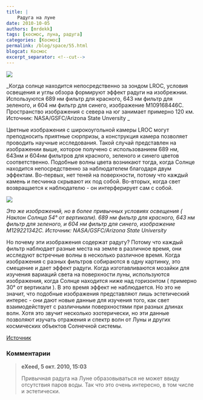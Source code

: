 ```yaml
---
title: |
    Радуга на луне
date: 2010-10-05
authors: [mrdekk]
tags: [космос, луна, радуга]
categories: [Космос]
permalink: /blog/space/55.html
blogcat: Космос
excerpt_separator: <!--cut-->
---
```



![](http://itw66.ru/uploads/images/00/00/01/2010/10/05/310878.jpg)


_Когда солнце находится непосредственно за зондом LROC, условия освещения и углы обзора формируют эффект радуги на изобрежнии. Используются 689 нм фильтр для красного, 643 нм фильтр для зеленого, и 604 нм фильтр для синего, изображение M109168446C. Пространство изображения с севера на юг занимает примерно 120 км. Источник: NASA/GSFC/Arizona State Unversity
_


<!--cut-->


Цветные изображения с широкоугольной камеры LROC могут преподносить приятные сюрпризы, а конструкция камера позволяет проводить научные исследования.  Такой случай представлен на изображении выше, которое получено с использованием 689 нм, 643нм и 604нм фильтров для красного, зеленого и синего цветов соответственно. Подобные волны цвета возникают тогда, когда Солнце находится непосредственно за наблюдателем благодаря двум эффектам. Во-первых, нет теней на поверхности, потому что каждый камень и песчинка скрывают их под собой. Во-вторых, когда свет возвращается к наблюдателю - он интерферирует сам с собой.


![](http://itw66.ru/uploads/images/00/00/01/2010/10/05/5a0d90.jpg)


_Это же изображений, но в более привычных условиях освещения ( Наклон Солнца 54° от вертикали). 689 нм фильтр для красного, 643 нм фильтр для зеленого, и 604 нм фильтр для синего, изображение M129221342C. Источник: NASA/GSFC/Arizona State University_

Но почему эти изображения содержат радугу? Потому что каждый фильтр наблюдает разные места на земле в различное время, они исследуют встречные волны в несколько различное время. Когда изображения с разных фильтров собираются в одну картинку, это смещение и дает эффект радуги. Когда изготавливаются мозайки для изучения вариаций света на поверхности луны, используются изображения, когда Солнце находится ниже над горизонтом ( примерно 30° от вертикали ). В это время эффект не наблюдается. Но это не значит, что подобные изображения представляют лишь эстетический интерес - они дают новые данные для изучения того, как свет взаимодействует с различными поверхностями при разных длинах волн. Хотя это звучит несколько эзотерически, но эти данные позволяют изучать отражения и спектр волн от Луны и других космических объектов Солнечной системы.

[Источник](http://www.nasa.gov/mission_pages/LRO/multimedia/lroimages/lroc-20101001-rainbows.html)

### Комментарии

>**eXeed, 5 окт. 2010, 15:03**
>
>Привычная радуга на Луне образовываться не может ввиду отсутствия паров воды. Так что это очень интересно, в том числе и эстетически.
